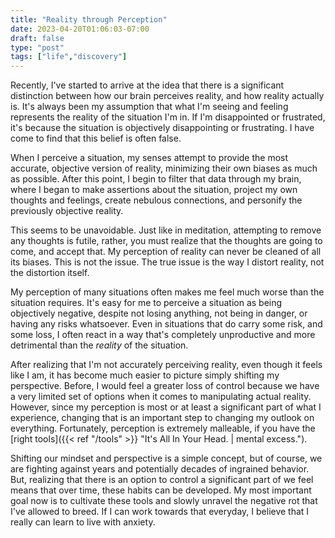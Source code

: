 ```yaml
---
title: "Reality through Perception"
date: 2023-04-20T01:06:03-07:00
draft: false
type: "post"
tags: ["life","discovery"]
---
```


Recently, I've started to arrive at the idea that there is a significant distinction between how our brain perceives reality, and how reality actually is. It's always been my assumption that what I'm seeing and feeling represents the reality of the situation I'm in. If I'm disappointed or frustrated, it's because the situation is objectively disappointing or frustrating. I have come to find that this belief is often false.

When I perceive a situation, my senses attempt to provide the most accurate, objective version of reality, minimizing their own biases as much as possible. After this point, I begin to filter that data through my brain, where I began to make assertions about the situation, project my own thoughts and feelings, create nebulous connections, and personify the previously objective reality.

This seems to be unavoidable. Just like in meditation, attempting to remove any thoughts is futile, rather, you must realize that the thoughts are going to come, and accept that. My perception of reality can never be cleaned of all its biases. This is not the issue. The true issue is the way I distort reality, not the distortion itself.

My perception of many situations often makes me feel much worse than the situation requires. It's easy for me to perceive a situation as being objectively negative, despite not losing anything, not being in danger, or having any risks whatsoever. Even in situations that do carry some risk, and some loss, I often react in a way that's completely unproductive and more detrimental than the *reality* of the situation.

After realizing that I'm not accurately perceiving reality, even though it feels like I am, it has become much easier to picture simply shifting my perspective. Before, I would feel a greater loss of control because we have a very limited set of options when it comes to manipulating actual reality. However, since my perception is most or at least a significant part of what I experience, changing that is an important step to changing my outlook on everything. Fortunately, perception is extremely malleable, if you have the [right tools]({{< ref "/tools" >}} "It's All In Your Head. | mental excess.").

Shifting our mindset and perspective is a simple concept, but of course, we are fighting against years and potentially decades of ingrained behavior. But, realizing that there is an option to control a significant part of we feel means that over time, these habits can be developed. My most important goal now is to cultivate these tools and slowly unravel the negative rot that I've allowed to breed. If I can work towards that everyday, I believe that I really can learn to live with anxiety.
